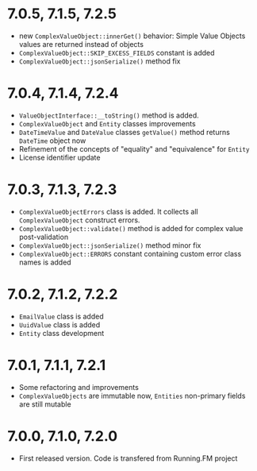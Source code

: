 7.0.5, 7.1.5, 7.2.5
===================
* new `ComplexValueObject::innerGet()` behavior: Simple Value Objects values are returned instead of objects
* `ComplexValueObject::SKIP_EXCESS_FIELDS` constant is added
* `ComplexValueObject::jsonSerialize()` method fix

7.0.4, 7.1.4, 7.2.4
===================
* `ValueObjectInterface::__toString()` method is added. 
* `ComplexValueObject` and `Entity` classes improvements
* `DateTimeValue` and `DateValue` classes `getValue()` method returns `DateTime` object now
* Refinement of the concepts of "equality" and "equivalence" for `Entity`
* License identifier update

7.0.3, 7.1.3, 7.2.3
===================
* `ComplexValueObjectErrors` class is added. It collects all `ComplexValueObject` construct errors.
* `ComplexValueObject::validate()` method is added for complex value post-validation
* `ComplexValueObject::jsonSerialize()` method minor fix
* `ComplexValueObject::ERRORS` constant containing custom error class names is added 

7.0.2, 7.1.2, 7.2.2
===================
* `EmailValue` class is added
* `UuidValue` class is added
* `Entity` class development

7.0.1, 7.1.1, 7.2.1
===================
* Some refactoring and improvements
* `ComplexValueObjects` are immutable now, `Entities` non-primary fields are still mutable

7.0.0, 7.1.0, 7.2.0
===================
* First released version. Code is transfered from Running.FM project
